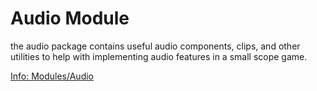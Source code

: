 # Audio Module
the audio package contains useful audio components, clips, and other utilities to help with implementing audio features in a small scope game.

[Info: Modules/Audio](https://aseward.gitlab.io/gamejamstarterkit/modules/Audio.html) 